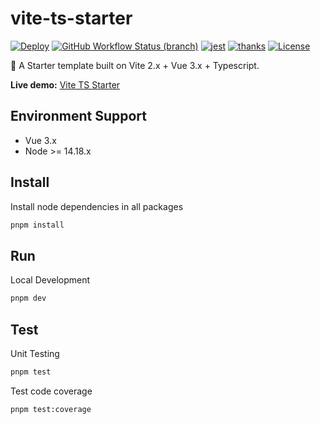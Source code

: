 # vite-ts-starter

[![Deploy](https://github.com/pdsuwwz/vite-ts-starter/workflows/gh-pages/badge.svg)](https://github.com/pdsuwwz/vite-ts-starter/actions/workflows/deploy.yml)
[![GitHub Workflow Status (branch)](https://img.shields.io/github/workflow/status/pdsuwwz/vite-ts-starter/gh-pages/main)](https://github.com/pdsuwwz/vite-ts-starter/deployments/activity_log?environment=github-pages)
[![jest](https://jestjs.io/img/jest-badge.svg)](https://github.com/facebook/jest)
[![thanks](https://badgen.net/badge/thanks/♥/pink)](https://github.com/pdsuwwz)
[![License](https://img.shields.io/github/license/pdsuwwz/vite-ts-starter?color=blue)](https://github.com/pdsuwwz/vite-ts-starter/blob/main/LICENSE)

🐬  A Starter template built on Vite 2.x + Vue 3.x + Typescript.

**Live demo:** [Vite TS Starter](https://pdsuwwz.github.io/vite-ts-starter)

## Environment Support

* Vue 3.x
* Node >= 14.18.x

## Install

Install node dependencies in all packages

```bash
pnpm install
```

## Run

Local Development

```bash
pnpm dev
```

## Test

Unit Testing

```bash
pnpm test
```

Test code coverage

```bash
pnpm test:coverage
```
